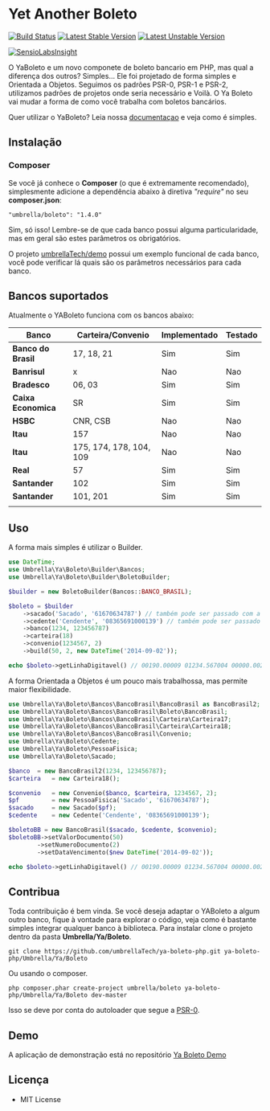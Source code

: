 # Yet Another Boleto


[![Build Status](https://travis-ci.org/umbrellaTech/ya-boleto-php.png?branch=master)](https://travis-ci.org/umbrellaTech/ya-boleto-php)
[![Latest Stable Version](https://poser.pugx.org/umbrella/boleto/v/stable.png)](https://packagist.org/packages/umbrella/boleto)
[![Latest Unstable Version](https://poser.pugx.org/umbrella/boleto/v/unstable.png)](https://packagist.org/packages/umbrella/boleto)

[![SensioLabsInsight](https://insight.sensiolabs.com/projects/1f67b9bd-f120-43d5-9f02-f73aa6132d86/small.png)](https://insight.sensiolabs.com/projects/1f67b9bd-f120-43d5-9f02-f73aa6132d86)

O YaBoleto e um novo componete de boleto bancario em PHP, mas qual a diferença dos outros? Simples... Ele foi projetado de forma simples e Orientada a Objetos.
Seguimos os padrões PSR-0, PSR-1 e PSR-2, utilizamos padrões de projetos onde seria necessário e Voilà. O Ya Boleto vai mudar a forma de como você trabalha com boletos bancários.

Quer utilizar o YaBoleto? Leia nossa [documentaçao][2] e veja como é simples.

## Instalação
### Composer
Se você já conhece o **Composer** (o que é extremamente recomendado), simplesmente adicione a dependência abaixo à diretiva *"require"* no seu **composer.json**:
```
"umbrella/boleto": "1.4.0"
```

Sim, só isso! Lembre-se de que cada banco possui alguma particularidade, mas em geral são estes parâmetros os obrigatórios. 

O projeto [umbrellaTech/demo][1] possui um exemplo funcional de cada banco, você pode verificar lá quais são os parâmetros necessários para cada banco.

## Bancos suportados
Atualmente o YABoleto funciona com os bancos abaixo:

| **Banco**           |  **Carteira/Convenio** | **Implementado** | **Testado** |
|---------------------|--------------------------|--------------------|---------------|
| **Banco do Brasil** | 17, 18, 21               | Sim                | Sim           |
| **Banrisul**        | x                        | Nao                | Nao           |
| **Bradesco**        | 06, 03                   | Sim                | Sim           |
| **Caixa Economica** | SR                       | Sim                | Sim           |
| **HSBC**            | CNR, CSB                 | Nao                | Nao           |
| **Itau**            | 157                      | Nao                | Nao           |
| **Itau**            | 175, 174, 178, 104, 109  | Nao                | Nao           |
| **Real**            | 57                       | Sim                | Sim           |
| **Santander**       | 102                      | Sim                | Sim           |
| **Santander**       | 101, 201                 | Sim                | Sim           |
|                     |                          |                    |               |

Uso
----------

A forma mais simples é utilizar o Builder.

```php
use DateTime;
use Umbrella\Ya\Boleto\Builder\Bancos;
use Umbrella\Ya\Boleto\Builder\BoletoBuilder;

$builder = new BoletoBuilder(Bancos::BANCO_BRASIL);

$boleto = $builder
    ->sacado('Sacado', '61670634787') // também pode ser passado com a máscara 616.706.347-87
    ->cedente('Cendente', '08365691000139') // também pode ser passado com a máscara 08.365.691/0001-39
    ->banco(1234, 123456787)
    ->carteira(18)
    ->convenio(1234567, 2)
    ->build(50, 2, new DateTime('2014-09-02'));

echo $boleto->getLinhaDigitavel() // 00190.00009 01234.567004 00000.002188 7 61740000005000
```

A forma Orientada a Objetos é um pouco mais trabalhossa, mas permite maior flexibilidade.

```php
use Umbrella\Ya\Boleto\Bancos\BancoBrasil\BancoBrasil as BancoBrasil2;
use Umbrella\Ya\Boleto\Bancos\BancoBrasil\Boleto\BancoBrasil;
use Umbrella\Ya\Boleto\Bancos\BancoBrasil\Carteira\Carteira17;
use Umbrella\Ya\Boleto\Bancos\BancoBrasil\Carteira\Carteira18;
use Umbrella\Ya\Boleto\Bancos\BancoBrasil\Convenio;
use Umbrella\Ya\Boleto\Cedente;
use Umbrella\Ya\Boleto\PessoaFisica;
use Umbrella\Ya\Boleto\Sacado;

$banco  = new BancoBrasil2(1234, 123456787);
$carteira   = new Carteira18();

$convenio   = new Convenio($banco, $carteira, 1234567, 2);
$pf         = new PessoaFisica('Sacado', '61670634787');
$sacado     = new Sacado($pf);
$cedente    = new Cedente('Cendente', '08365691000139');

$boletoBB = new BancoBrasil($sacado, $cedente, $convenio);
$boletoBB->setValorDocumento(50)
        ->setNumeroDocumento(2)
        ->setDataVencimento($new DateTime('2014-09-02'));

echo $boleto->getLinhaDigitavel() // 00190.00009 01234.567004 00000.002188 7 61740000005000

```

Contribua
----------

Toda contribuição é bem vinda. Se você deseja adaptar o YABoleto a algum outro banco, fique à vontade para explorar o código, 
veja como é bastante simples integrar qualquer banco à biblioteca. Para instalar clone o projeto dentro da pasta **Umbrella/Ya/Boleto**.
```
git clone https://github.com/umbrellaTech/ya-boleto-php.git ya-boleto-php/Umbrella/Ya/Boleto
```
Ou usando o composer.
```
php composer.phar create-project umbrella/boleto ya-boleto-php/Umbrella/Ya/Boleto dev-master
```
Isso se deve por conta do autoloader que segue a [PSR-0][3].

Demo
----------
A aplicação de demonstração está no repositório [Ya Boleto Demo](https://github.com/umbrellaTech/ya-boleto-demo)

Licença
----------

* MIT License

[1]: https://github.com/umbrellaTech/ya-boleto-demo
[2]: https://github.com/umbrellaTech/ya-boleto-php/docs
[3]: https://github.com/php-fig/fig-standards/blob/master/accepted/PSR-0.md
